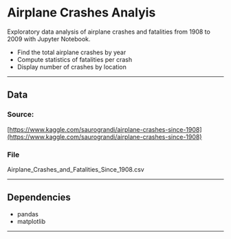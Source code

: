 # Airplane Crashes Analyis

Exploratory data analysis of airplane crashes and fatalities from 1908 to 2009 with Jupyter Notebook.

- Find the total airplane crashes by year
- Compute statistics of fatalities per crash
- Display number of crashes by location


---

## Data

### Source:

[https://www.kaggle.com/saurograndi/airplane-crashes-since-1908](https://www.kaggle.com/saurograndi/airplane-crashes-since-1908)

### File

Airplane_Crashes_and_Fatalities_Since_1908.csv

---

## Dependencies

- pandas
- matplotlib

---




